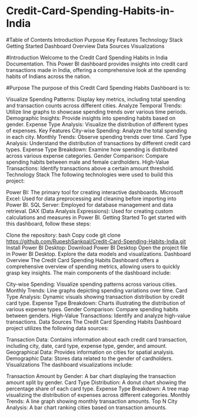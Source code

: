 # Credit-Card-Spending-Habits-in-India

#Table of Contents
Introduction
Purpose
Key Features
Technology Stack
Getting Started
Dashboard Overview
Data Sources
Visualizations

#Introduction
Welcome to the Credit Card Spending Habits in India Documentation. This Power BI dashboard provides insights into credit card transactions made in India, offering a comprehensive look at the spending habits of Indians across the nation.

#Purpose
The purpose of this Credit Card Spending Habits Dashboard is to:

Visualize Spending Patterns: Display key metrics, including total spending and transaction counts across different cities.
Analyze Temporal Trends: Utilize line graphs to showcase spending trends over various time periods.
Demographic Insights: Provide insights into spending habits based on gender.
Expense Type Analysis: Visualize the distribution of different types of expenses.
Key Features
City-wise Spending: Analyze the total spending in each city.
Monthly Trends: Observe spending trends over time.
Card Type Analysis: Understand the distribution of transactions by different credit card types.
Expense Type Breakdown: Examine how spending is distributed across various expense categories.
Gender Comparison: Compare spending habits between male and female cardholders.
High-Value Transactions: Identify transactions above a certain amount threshold.
Technology Stack
The following technologies were used to build this project:

Power BI: The primary tool for creating interactive dashboards.
Microsoft Excel: Used for data preprocessing and cleaning before importing into Power BI.
SQL Server: Employed for database management and data retrieval.
DAX (Data Analysis Expressions): Used for creating custom calculations and measures in Power BI.
Getting Started
To get started with this dashboard, follow these steps:

Clone the repository:
bash
Copy code
git clone https://github.com/RupeshSankpal/Credit-Card-Spending-Habits-India.git
Install Power BI Desktop: Download Power BI Desktop
Open the project file in Power BI Desktop.
Explore the data models and visualizations.
Dashboard Overview
The Credit Card Spending Habits Dashboard offers a comprehensive overview of spending metrics, allowing users to quickly grasp key insights. The main components of the dashboard include:

City-wise Spending: Visualize spending patterns across various cities.
Monthly Trends: Line graphs depicting spending variations over time.
Card Type Analysis: Dynamic visuals showing transaction distribution by credit card type.
Expense Type Breakdown: Charts illustrating the distribution of various expense types.
Gender Comparison: Compare spending habits between genders.
High-Value Transactions: Identify and analyze high-value transactions.
Data Sources
The Credit Card Spending Habits Dashboard project utilizes the following data sources:

Transaction Data: Contains information about each credit card transaction, including city, date, card type, expense type, gender, and amount.
Geographical Data: Provides information on cities for spatial analysis.
Demographic Data: Stores data related to the gender of cardholders.
Visualizations
The dashboard visualizations include:

Transaction Amount by Gender: A bar chart displaying the transaction amount split by gender.
Card Type Distribution: A donut chart showing the percentage share of each card type.
Expense Type Breakdown: A tree map visualizing the distribution of expenses across different categories.
Monthly Trends: A line graph showing monthly transaction amounts.
Top N City Analysis: A bar chart ranking cities based on transaction amounts.
